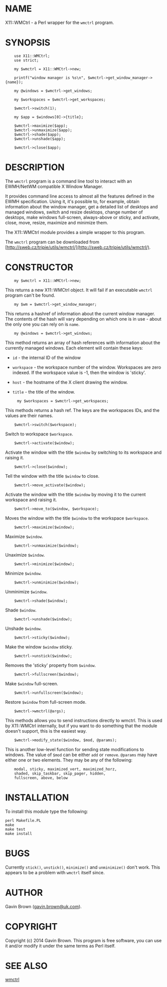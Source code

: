 # NAME

X11::WMCtrl - a Perl wrapper for the `wmctrl` program.

# SYNOPSIS

        use X11::WMCtrl;
        use strict;

        my $wmctrl = X11::WMCtrl->new;

        printf("window manager is %s\n", $wmctrl->get_window_manager->{name});

        my @windows = $wmctrl->get_windows;

        my $workspaces = $wmctrl->get_workspaces;

        $wmctrl->switch(1);

        my $app = $windows[0]->{title};

        $wmctrl->maximize($app);
        $wmctrl->unmaximize($app);
        $wmctrl->shade($app);
        $wmctrl->unshade($app);

        $wmctrl->close($app);

# DESCRIPTION

The `wmctrl` program is a command line tool to interact with an EWMH/NetWM compatible X Window Manager.

It provides command line access to almost all the features defined in the EWMH specification. Using it, it's possible to, for example, obtain information about the window manager, get a detailed list of desktops and managed windows, switch and resize desktops, change number of desktops, make windows full-screen, always-above or sticky, and activate, close, move, resize, maximize and minimize them.

The X11::WMCtrl module provides a simple wrapper to this program.

The `wmctrl` program can be downloaded from [http://sweb.cz/tripie/utils/wmctrl/](http://sweb.cz/tripie/utils/wmctrl/).

# CONSTRUCTOR

        my $wmctrl = X11::WMCtrl->new;

This returns a new X11::WMCtrl object. It will fail if an executable `wmctrl` program can't be found.

        my $wm = $wmctrl->get_window_manager;

This returns a hashref of information about the current window manager. The contents of the hash will vary depending on which one is in use - about the only one you can rely on is `name`.

        my @windows = $wmctrl->get_windows;

This method returns an array of hash references with information about the currently managed windows. Each element will contain these keys:

- `id` - the internal ID of the window
- `workspace` - the workspace number of the window. Workspaces are zero indexed. If the workspace value is -1, then the window is 'sticky'.
- `host` - the hostname of the X client drawing the window.
- `title` - the title of the window.

        my $workspaces = $wmctrl->get_workspaces;

This methods returns a hash ref. The keys are the workspaces IDs, and the values are their names.

        $wmctrl->switch($workspace);

Switch to workspace `$workspace`.

        $wmctrl->activate($window);

Activate the window with the title `$window` by switching to its workspace and raising it.

        $wmctrl->close($window);

Tell the window with the title `$window` to close.

        $wmctrl->move_activate($window);

Activate the window with the title `$window` by moving it to the current workspace and raising it.

        $wmctrl->move_to($window, $workspace);

Moves the window with the title `$window` to the workspace `$workspace`.

        $wmctrl->maximize($window);

Maximize `$window`.

        $wmctrl->unmaximize($window);

Unaximize `$window`.

        $wmctrl->minimize($window);

Minimize `$window`.

        $wmctrl->unminimize($window);

Unminimize `$window`.

        $wmctrl->shade($window);

Shade `$window`.

        $wmctrl->unshade($window);

Unshade `$window`.

        $wmctrl->sticky($window);

Make the window `$window` sticky.

        $wmctrl->unstick($window);

Removes the 'sticky' property from `$window`.

        $wmctrl->fullscreen($window);

Make `$window` full-screen.

        $wmctrl->unfullscreen($window);

Restore `$window` from full-screen mode.

        $wmctrl->wmctrl(@args);

This methods allows you to send instructions directly to wmctrl. This is used by X11::WMCtrl internally, but if you want to do something that the module doesn't support, this is the easiest way.

        $wmctrl->modify_state($window, $mod, @params);

This is another low-level function for sending state modifications to windows. The value of `$mod` can be either `add` or `remove`. `@params` may have either one or two elements. They may be any of the following:

        modal, sticky, maximized_vert, maximized_horz,
        shaded, skip_taskbar, skip_pager, hidden,
        fullscreen, above, below

# INSTALLATION

To install this module type the following:

    perl Makefile.PL
    make
    make test
    make install

# BUGS

Currently `stick()`, `unstick()`, `minimize()` and `unminimize()` don't work. This appears to be a problem with `wmctrl` itself since.

# AUTHOR

Gavin Brown ([gavin.brown@uk.com](https://metacpan.org/pod/gavin.brown@uk.com)).

# COPYRIGHT

Copyright (c) 2014 Gavin Brown. This program is free software, you can use it and/or modify it under the same terms as Perl itself.

# SEE ALSO

[wmctrl](https://metacpan.org/pod/wmctrl)
